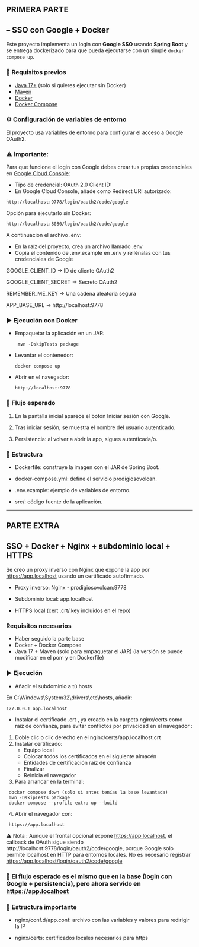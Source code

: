 ## PRIMERA PARTE

## – SSO con Google + Docker

Este proyecto implementa un login con **Google SSO** usando **Spring Boot** y se entrega dockerizado para que pueda ejecutarse con un simple `docker compose up`.


### 🚀 Requisitos previos
- [Java 17+](https://adoptium.net/) (solo si quieres ejecutar sin Docker)
- [Maven](https://maven.apache.org/)
- [Docker](https://docs.docker.com/get-docker/)
- [Docker Compose](https://docs.docker.com/compose/)


### ⚙️ Configuración de variables de entorno

El proyecto usa variables de entorno para configurar el acceso a Google OAuth2.


### ⚠️ Importante:

Para que funcione el login con Google debes crear tus propias credenciales en [Google Cloud Console](https://console.cloud.google.com/welcome?project=seventh-sunbeam-471715-g2):

- Tipo de credencial: OAuth 2.0 Client ID:
- En Google Cloud Console, añade como Redirect URI autorizado:
 ```
 http://localhost:9778/login/oauth2/code/google
  ```
  Opción para ejecutarlo sin Docker:
   ```
 http://localhost:8080/login/oauth2/code/google
  ```
  
A continuación el archivo .env: 

- En la raíz del proyecto, crea un archivo llamado .env
- Copia el contenido de .env.example en .env y rellénalas con tus credenciales de Google 

GOOGLE_CLIENT_ID → ID de cliente OAuth2

GOOGLE_CLIENT_SECRET → Secreto OAuth2

REMEMBER_ME_KEY → Una cadena aleatoria segura

APP_BASE_URL → http://localhost:9778

### ▶️ Ejecución con Docker

- Empaquetar la aplicación en un JAR:

  ```
   mvn -DskipTests package 
  ```

- Levantar el contenedor:

   ```
   docker compose up
  ```

- Abrir en el navegador:

   ```
   http://localhost:9778
  ```
 

### 🧪 Flujo esperado

1. En la pantalla inicial aparece el botón Iniciar sesión con Google.

2. Tras iniciar sesión, se muestra el nombre del usuario autenticado.

3. Persistencia: al volver a abrir la app, sigues autenticada/o.

### 📂 Estructura

- Dockerfile: construye la imagen con el JAR de Spring Boot.

- docker-compose.yml: define el servicio prodigiosovolcan.

- .env.example: ejemplo de variables de entorno.

- src/: código fuente de la aplicación.

---

## PARTE EXTRA

## SSO + Docker + Nginx + subdominio local + HTTPS

Se creo un proxy inverso con Nginx que expone la app por https://app.localhost usando un certificado autofirmado.

- Proxy inverso: Nginx - prodigiosovolcan:9778

- Subdominio local: app.localhost

- HTTPS local (cert .crt/.key incluidos en el repo)

### Requisitos necesarios

- Haber seguido la parte base
- Docker + Docker Compose
- Java 17 + Maven (solo para empaquetar el JAR) (la versión se puede modificar en el pom y en Dockerfile)

### ▶️ Ejecución

- Añadir el subdominio a tú hosts

En C:\Windows\System32\drivers\etc\hosts, añadir:

   ```
   127.0.0.1 app.localhost
  ```

- Instalar el certificado .crt , ya creado en la carpeta nginx/certs como raíz de confianza, para evitar conflictos por privacidad en el navegador :

 1. Doble clic o clic derecho en el nginx/certs/app.localhost.crt 
 2. Instalar certificado:
	* Equipo local
	* Colocar todos los certificados en el siguiente almacén
	* Entidades de certificación raíz de confianza
	* Finalizar
	* Reinicia el navegador
 3. Para arrancar en la terminal:

  ```
   docker compose down (solo si antes tenías la base levantada)
   mvn -DskipTests package 
   docker compose --profile extra up --build 
  ```

 4. Abrir el navegador con: 

  ```
   https://app.localhost
  ```

⚠️ Nota : 
Aunque el frontal opcional expone https://app.localhost, el callback de OAuth sigue siendo http://localhost:9778/login/oauth2/code/google, porque Google solo permite localhost en HTTP para entornos locales. No es necesario registrar https://app.localhost/login/oauth2/code/google
 
### 🧪 El flujo esperado es el mismo que en la base (login con Google + persistencia), pero ahora servido en https://app.localhost

### 📂 Estructura importante 

- nginx/conf.d/app.conf: archivo con las variables y valores para redirigir la IP

- nginx/certs: certificados locales necesarios para https



